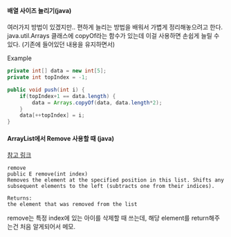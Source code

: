 #### 배열 사이즈 늘리기(java)
여러가지 방법이 있겠지만.. 편하게 늘리는 방법을 배워서 가볍게 정리해놓으려고 한다.
java.util.Arrays 클래스에 copyOf라는 함수가 있는데 이걸 사용하면 손쉽게 늘릴 수 있다. (기존에 들어있던 내용을 유지하면서)

Example
```java
private int[] data = new int[5];
private int topIndex = -1;

public void push(int i) {
    if(topIndex+1 == data.length) {
        data = Arrays.copyOf(data, data.length*2);
    }
    data[++topIndex] = i;
}
```

#### ArrayList에서 Remove 사용할 때 (java)
[참고 링크](https://docs.oracle.com/javase/7/docs/api/java/util/ArrayList.html#remove(int))
```
remove
public E remove(int index)
Removes the element at the specified position in this list. Shifts any subsequent elements to the left (subtracts one from their indices).

Returns:
the element that was removed from the list
```

remove는 특정 index에 있는 아이를 삭제할 때 쓰는데, 해당 element를 return해주는건 처음 알게되어서 메모.
